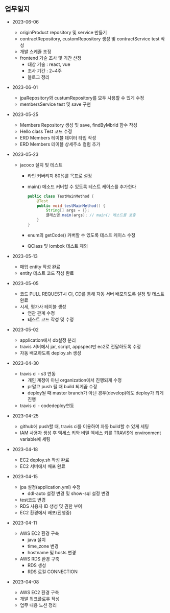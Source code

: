 ## 업무일지
- 2023-06-06
  - originProduct repository 및 service 만들기
  - contractRepository, customRepository 생성 및 contractService test 작성
  - 개발 스케쥴 조정
  - frontend 기술 조사 및 기간 산정
    - 대상 기술 : react, vue
    - 조사 기간 : 2~4주
    - 블로그 정리
    

- 2023-06-01
  - jpaRepository와 custumRepository를 모두 사용할 수 있게 수정
  - membersService test 및 save 구현


- 2023-05-25
  - Members Repository 생성 및 save, findByMbrId 함수 작성
  - Hello class Test 코드 수정
  - ERD Members 테이블 데이터 타입 작성
  - ERD Members 테이블 상세주소 컬럼 추가


- 2023-05-23
  - jacoco 설치 및 테스트
    - 라인 커버리지 80%를 목표로 설정
    - main() 메소드 커버할 수 있도록 테스트 케이스를 추가한다

        ```java
        public class TestMainMethod {
            @Test
            public void testMainMethod() {
                String[] args = {};
                클래스명.main(args); // main() 메소드를 호출
            }
        }
        ```

    - enum의 getCode() 커버할 수 있도록 테스트 케이스 수정
    - QClass 및 lombok 테스트 제외


- 2023-05-13
  - 매입 entity 작성 완료
  - entity 테스트 코드 작성 완료
  

- 2023-05-05
  - 코드 PULL REQUEST시 CI, CD를 통해 자동 서버 배포되도록 설정 및 테스트 완료
  - 시세, 평가사 테이블 생성
    - 연관 관계 수정
    - 테스트 코드 작성 및 수정

  
- 2023-05-02
  - application에서 db설정 분리
  - travis 서버에서 jar, script, appspect만 ec2로 전달하도록 수정
  - 자동 배포하도록 deploy.sh 생성


- 2023-04-30
  - travis ci - s3 연동
    - 개인 계정이 아닌 organization에서 진행되게 수정
    - pr말고 push 될 때 build 되게끔 수정
    - deploy될 때 master branch가 아닌 경우(develop)에도 deploy가 되게 진행
  - travis ci - codedeploy연동


- 2023-04-25
  - github에 push할 때, travis ci를 이용하여 자동 build할 수 있게 세팅
  - IAM 사용자 생성 후 엑세스 키와 비밀 엑세스 키를 TRAVIS에 environment variable에 세팅


- 2023-04-18
  - EC2 deploy.sh 작성 완료
  - EC2 서버에서 배포 완료


- 2023-04-15
  - jpa 설정(application.yml) 수정
    - ddl-auto 설정 변경 및 show-sql 설정 변경 
  - test코드 변경
  - RDS 사용자 ID 생성 및 권한 부여
  - EC2 환경에서 배포(진행중)


- 2023-04-11
  - AWS EC2 환경 구축
    - java 설치
    - time_zone 변경
    - hostname 및 hosts 변경
  - AWS RDS 환경 구축
    - RDS 생성
    - RDS 로컬 CONNECTION


- 2023-04-08
    - AWS EC2 환경 구축
    - 개발 워크플로우 작성
    - 업무 내용 노션 정리